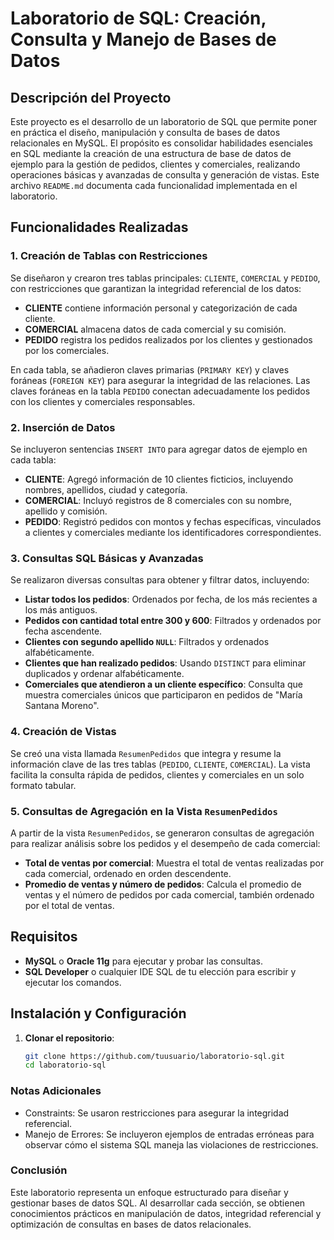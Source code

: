 # Laboratorio de SQL: Creación, Consulta y Manejo de Bases de Datos

## Descripción del Proyecto
Este proyecto es el desarrollo de un laboratorio de SQL que permite poner en práctica el diseño, manipulación y consulta de bases de datos relacionales en MySQL. El propósito es consolidar habilidades esenciales en SQL mediante la creación de una estructura de base de datos de ejemplo para la gestión de pedidos, clientes y comerciales, realizando operaciones básicas y avanzadas de consulta y generación de vistas. Este archivo `README.md` documenta cada funcionalidad implementada en el laboratorio.

## Funcionalidades Realizadas

### 1. Creación de Tablas con Restricciones
Se diseñaron y crearon tres tablas principales: `CLIENTE`, `COMERCIAL` y `PEDIDO`, con restricciones que garantizan la integridad referencial de los datos:
- **CLIENTE** contiene información personal y categorización de cada cliente.
- **COMERCIAL** almacena datos de cada comercial y su comisión.
- **PEDIDO** registra los pedidos realizados por los clientes y gestionados por los comerciales.

En cada tabla, se añadieron claves primarias (`PRIMARY KEY`) y claves foráneas (`FOREIGN KEY`) para asegurar la integridad de las relaciones. Las claves foráneas en la tabla `PEDIDO` conectan adecuadamente los pedidos con los clientes y comerciales responsables.

### 2. Inserción de Datos
Se incluyeron sentencias `INSERT INTO` para agregar datos de ejemplo en cada tabla:
- **CLIENTE**: Agregó información de 10 clientes ficticios, incluyendo nombres, apellidos, ciudad y categoría.
- **COMERCIAL**: Incluyó registros de 8 comerciales con su nombre, apellido y comisión.
- **PEDIDO**: Registró pedidos con montos y fechas específicas, vinculados a clientes y comerciales mediante los identificadores correspondientes.

### 3. Consultas SQL Básicas y Avanzadas
Se realizaron diversas consultas para obtener y filtrar datos, incluyendo:
- **Listar todos los pedidos**: Ordenados por fecha, de los más recientes a los más antiguos.
- **Pedidos con cantidad total entre 300 y 600**: Filtrados y ordenados por fecha ascendente.
- **Clientes con segundo apellido `NULL`**: Filtrados y ordenados alfabéticamente.
- **Clientes que han realizado pedidos**: Usando `DISTINCT` para eliminar duplicados y ordenar alfabéticamente.
- **Comerciales que atendieron a un cliente específico**: Consulta que muestra comerciales únicos que participaron en pedidos de "María Santana Moreno".

### 4. Creación de Vistas
Se creó una vista llamada `ResumenPedidos` que integra y resume la información clave de las tres tablas (`PEDIDO`, `CLIENTE`, `COMERCIAL`). La vista facilita la consulta rápida de pedidos, clientes y comerciales en un solo formato tabular.

### 5. Consultas de Agregación en la Vista `ResumenPedidos`
A partir de la vista `ResumenPedidos`, se generaron consultas de agregación para realizar análisis sobre los pedidos y el desempeño de cada comercial:
- **Total de ventas por comercial**: Muestra el total de ventas realizadas por cada comercial, ordenado en orden descendente.
- **Promedio de ventas y número de pedidos**: Calcula el promedio de ventas y el número de pedidos por cada comercial, también ordenado por el total de ventas.

## Requisitos
- **MySQL** o **Oracle 11g** para ejecutar y probar las consultas.
- **SQL Developer** o cualquier IDE SQL de tu elección para escribir y ejecutar los comandos.

## Instalación y Configuración
1. **Clonar el repositorio**:
   ```bash
   git clone https://github.com/tuusuario/laboratorio-sql.git
   cd laboratorio-sql

### Notas Adicionales
- Constraints: Se usaron restricciones para asegurar la integridad referencial.
- Manejo de Errores: Se incluyeron ejemplos de entradas erróneas para observar cómo el sistema SQL maneja las violaciones de restricciones.

### Conclusión
Este laboratorio representa un enfoque estructurado para diseñar y gestionar bases de datos SQL. Al desarrollar cada sección, se obtienen conocimientos prácticos en manipulación de datos, integridad referencial y optimización de consultas en bases de datos relacionales.
